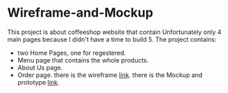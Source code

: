 # Wireframe-and-Mockup
This project is about coffeeshop website that contain Unfortunately only 4 main pages because I didn't have a time to build 5. The project contains:
* two Home Pages, one for regestered.
* Menu page that contains the whole products.
* About Us page.
* Order page.
there is the wireframe [link](https://www.figma.com/design/5x8O278KsWzLIKmYUIA8JD/First-project_Coffeeshop_Wireframe?node-id=10-12&t=oOVwGuHOykYlPh3B-1).
there is the Mockup and prototype [link](https://www.figma.com/design/iSbfM6EYcZKRohVWUEIGd3/First-project_Coffeeshop_Mockup?node-id=38-191&t=Mbub5nEY6GNpyr2y-1).
